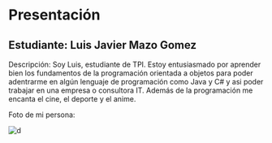 # Presentación
## Estudiante: Luis Javier Mazo Gomez

Descripción: 
Soy Luis, estudiante de TPI. Estoy entusiasmado por aprender bien los fundamentos de la programación orientada a objetos para poder adentrarme en algún lenguaje de programación como Java y C# y asi poder trabajar en una empresa o consultora IT. Además de la programación me encanta el cine, el deporte y el anime.  

Foto de mi persona:

![d](https://i.imgur.com/kMi12rt.jpg)



